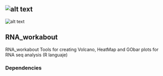 ## ![alt text](https://github.com/ArcanaBatch/RNA_workabout/blob/main/Imagen1.bmp)
 ![alt text](https://img.shields.io/badge/Version-2.01-brightgreen)
## RNA_workabout
RNA_workabout
Tools for creating Volcano, HeatMap and GObar plots for RNA seq analysis (R languaje)
### Dependencies # 
